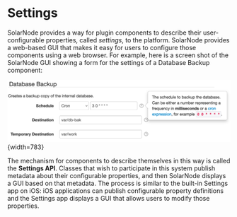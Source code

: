 # Settings

SolarNode provides a way for plugin components to describe their user-configurable properties,
called _settings_, to the platform. SolarNode provides a web-based GUI that makes it easy for users
to configure those components using a web browser. For example, here is a screen shot of the
SolarNode GUI showing a form for the settings of a Database Backup component:

![SolarNode settings form for a component](../../images/developers/settings/web-form.png){width=783}

The mechanism for components to describe themselves in this way is called the **Settings API**.
Classes that wish to participate in this system publish metadata about their configurable properties,
and then SolarNode displays a GUI based on that metadata. The process is similar to the built-in
Settings app on iOS: iOS applications can publish configurable property definitions and the Settings
app displays a GUI that allows users to modify those properties.
